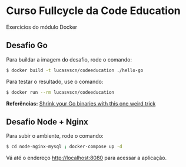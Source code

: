 # Curso Fullcycle da Code Education

Exercícios do módulo Docker

## Desafio Go

Para buildar a imagem do desafio, rode o comando:

```bash
$ docker build -t lucasvscn/codeeducation ./hello-go
```

Para testar o resultado, use o comando:

```bash
$ docker run --rm lucasvscn/codeeducation
```

**Referências:**
[Shrink your Go binaries with this one weird trick](https://blog.filippo.io/shrink-your-go-binaries-with-this-one-weird-trick/)

## Desafio Node + Nginx

Para subir o ambiente, rode o comando:

```bash
$ cd node-nginx-mysql ; docker-compose up -d
```

Vá até o endereço [http://localhost:8080](http://localhost:8080) para acessar a aplicação.
